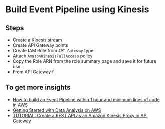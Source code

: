 # Build Event Pipeline using Kinesis

## Steps

- Create a Kinesis stream
- Create API Gateway points
- Create IAM Role from `API Gateway` type
- Attach `AmazonKinesisFullAccess` policy
- Copy the Role ARN from the role summary page and save it for future use.
- From API Gateway f



## To get more insights

- [How to build an Event Pipeline within 1 hour and minimum lines of code in AWS](https://medium.com/a-tale-of-2-from-data-to-information/how-to-build-an-event-pipeline-within-1-hour-and-minimum-lines-of-code-in-aws-eb1bd0bb6cd2)
- [Getting Started with Data Analysis on AWS](https://towardsdatascience.com/getting-started-with-data-analysis-on-aws-7b74ecbfe572)
- [TUTORIAL: Create a REST API as an Amazon Kinesis Proxy in API Gateway](https://docs.aws.amazon.com/apigateway/latest/developerguide/integrating-api-with-aws-services-kinesis.html)